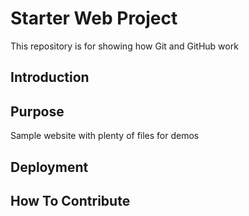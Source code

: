 # Starter Web Project

This repository is for showing how Git and GitHub work

## Introduction

## Purpose

Sample website with plenty of files for demos

## Deployment

## How To Contribute